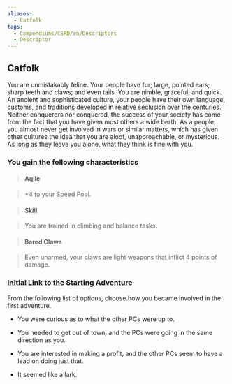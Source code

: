 ```yaml
---
aliases:
  - Catfolk
tags:
  - Compendiums/CSRD/en/Descriptors
  - Descriptor
---
```

  
## Catfolk    
You are unmistakably feline. Your people have fur; large, pointed ears; sharp teeth and claws; and even tails. You are nimble, graceful, and quick. An ancient and sophisticated culture, your people have their own language, customs, and traditions developed in relative seclusion over the centuries. Neither conquerors nor conquered, the success of your society has come from the fact that you have given most others a wide berth. As a people, you almost never get involved in wars or similar matters, which has given other cultures the idea that you are aloof, unapproachable, or mysterious. As long as they leave you alone, what they think is fine with you.  
### You gain the following characteristics    
> #### Agile  
> +4 to your Speed Pool.    
  
> #### Skill  
> You are trained in climbing and balance tasks.    
  
> #### Bared Claws  
> Even unarmed, your claws are light weapons that inflict 4 points of damage.    
  
### Initial Link to the Starting Adventure    
From the following list of options, choose how you became involved in the first adventure.    
- You were curious as to what the other PCs were up to.    
- You needed to get out of town, and the PCs were going in the same direction as you.    
- You are interested in making a profit, and the other PCs seem to have a lead on doing just that.    
- It seemed like a lark.  